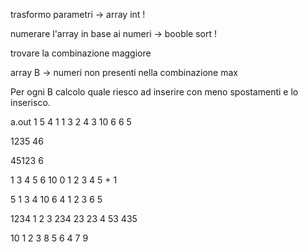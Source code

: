 trasformo parametri -> array int !

numerare l'array in base ai numeri -> booble sort !

trovare la combinazione maggiore

array B -> numeri non presenti nella combinazione max

Per ogni B calcolo quale riesco ad inserire con meno spostamenti
e lo inserisco.

a.out 1
5	4
1   1
3	2
4	3
10	6
6	5

1235 46

45123 6

1 3 4 5 6 10
0 1 2 3 4 5 + 1

5 1 3 4 10 6
4 1 2 3 6 5

1234 1 2 3 234 23 23 4 53 435

10 1 2 3 8 5 6 4 7 9